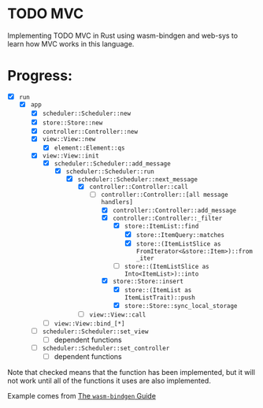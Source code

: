 # TODO MVC

Implementing TODO MVC in Rust using wasm-bindgen and web-sys
to learn how MVC works in this language.

# Progress:
- [x] `run`
  - [x] `app`
    - [x] `scheduler::Scheduler::new`
    - [x] `store::Store::new`
    - [x] `controller::Controller::new`
    - [x] `view::View::new`
        - [x] `element::Element::qs`
    - [x] `view::View::init`
        - [x] `scheduler::Scheduler::add_message`
            - [x] `scheduler::Scheduler::run`
                - [x] `scheduler::Scheduler::next_message`
                    - [x] `controller::Controller::call`
                        - [ ] `controller::Controller::[all message handlers]`
                            - [x] `controller::Controller::add_message`
                            - [x] `controller::Controller::_filter`
                                - [x] `store::ItemList::find`
                                    - [x] `store::ItemQuery::matches`
                                    - [x] `store::(ItemListSlice as FromIterator<&store::Item>)::from_iter`
                                - [ ] `store::(ItemListSlice as Into<ItemList>)::into`
                            - [x] `store::Store::insert`
                                - [x] `store::(ItemList as ItemListTrait)::push`
                                - [x] `store::Store::sync_local_storage`
                    - [ ] `view::View::call`
        - [ ] `view::View::bind_[*]`
    - [ ] `scheduler::Scheduler::set_view`
        - [ ] dependent functions
    - [ ] `scheduler::Scheduler::set_controller`
        - [ ] dependent functions

Note that checked means that the function has been implemented, but it will not
work until all of the functions it uses are also implemented.

Example comes from [The `wasm-bindgen` Guide](https://rustwasm.github.io/docs/wasm-bindgen/examples/todomvc.html)